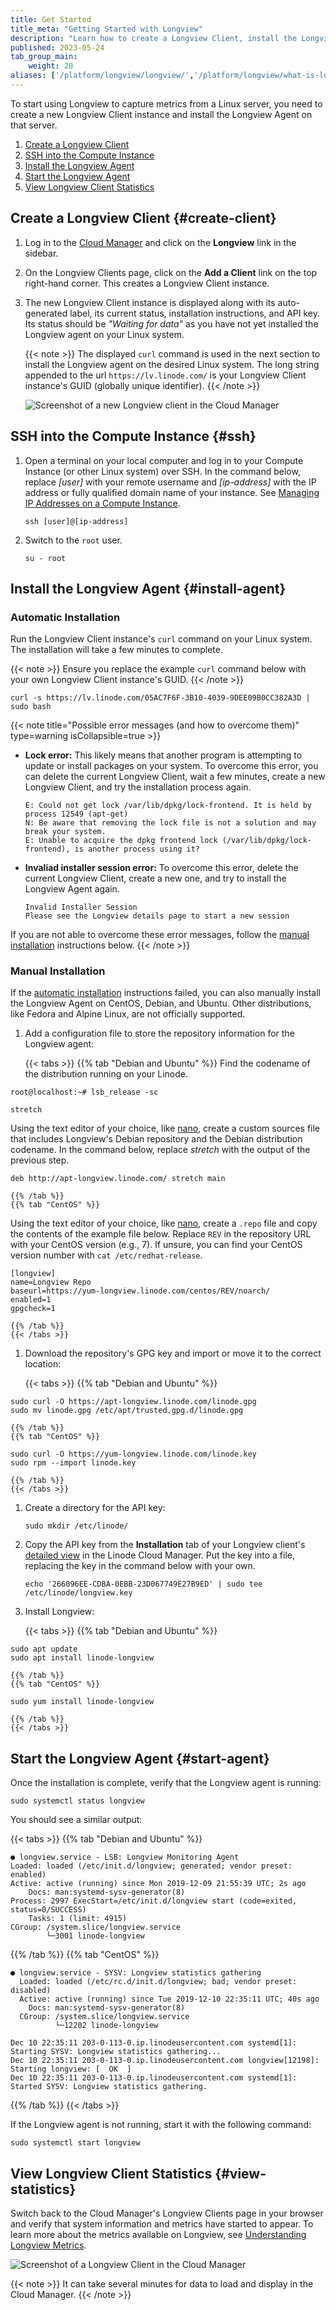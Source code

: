 ```yaml
---
title: Get Started
title_meta: "Getting Started with Longview"
description: "Learn how to create a Longview Client, install the Longview Agent, and start capturing metrics for your Linux system"
published: 2023-05-24
tab_group_main:
    weight: 20
aliases: ['/platform/longview/longview/','/platform/longview/what-is-longview/','/uptime/longview/','/longview/','/guides/what-is-longview/']
---
```


To start using Longview to capture metrics from a Linux server, you need to create a new Longview Client instance and install the Longview Agent on that server.

1. [Create a Longview Client](#create-client)
1. [SSH into the Compute Instance](#ssh)
1. [Install the Longview Agent](#install-agent)
1. [Start the Longview Agent](#start-agent)
1. [View Longview Client Statistics](#view-statistics)

## Create a Longview Client {#create-client}

1. Log in to the [Cloud Manager](https://cloud.linode.com/dashboard) and click on the **Longview** link in the sidebar.

1. On the Longview Clients page, click on the **Add a Client** link on the top right-hand corner. This creates a Longview Client instance.

1. The new Longview Client instance is displayed along with its auto-generated label, its current status, installation instructions, and API key. Its status should be *"Waiting for data"* as you have not yet installed the Longview agent on your Linux system.

    {{< note >}}
    The displayed `curl` command is used in the next section to install the Longview agent on the desired Linux system. The long string appended to the url `https://lv.linode.com/` is your Longview Client instance's GUID (globally unique identifier).
    {{< /note >}}

    ![Screenshot of a new Longview client in the Cloud Manager](longview-waiting.png)

## SSH into the Compute Instance {#ssh}

1. Open a terminal on your local computer and log in to your Compute Instance (or other Linux system) over SSH. In the command below, replace *[user]* with your remote username and *[ip-address]* with the IP address or fully qualified domain name of your instance. See [Managing IP Addresses on a Compute Instance](/docs/products/compute/compute-instances/guides/manage-ip-addresses/#viewing-ip-addresses).

    ```command
    ssh [user]@[ip-address]
    ```

1. Switch to the `root` user.

    ```command
    su - root
    ```

## Install the Longview Agent {#install-agent}

### Automatic Installation

Run the Longview Client instance's `curl` command on your Linux system. The installation will take a few minutes to complete.

{{< note >}}
Ensure you replace the example `curl` command below with your own Longview Client instance's GUID.
{{< /note >}}

```command
curl -s https://lv.linode.com/05AC7F6F-3B10-4039-9DEE09B0CC382A3D | sudo bash
```

{{< note title="Possible error messages (and how to overcome them)" type=warning isCollapsible=true >}}
- **Lock error:** This likely means that another program is attempting to update or install packages on your system. To overcome this error, you can delete the current Longview Client, wait a few minutes, create a new Longview Client, and try the installation process again.

    ```output
    E: Could not get lock /var/lib/dpkg/lock-frontend. It is held by process 12549 (apt-get)
    N: Be aware that removing the lock file is not a solution and may break your system.
    E: Unable to acquire the dpkg frontend lock (/var/lib/dpkg/lock-frontend), is another process using it?
    ```

- **Invaliad installer session error:** To overcome this error, delete the current Longview Client, create a new one, and try to install the Longview Agent again.

    ```output
    Invalid Installer Session
    Please see the Longview details page to start a new session
    ```

If you are not able to overcome these error messages, follow the [manual installation](#manual-installation) instructions below.
{{< /note >}}

### Manual Installation

If the [automatic installation](#automatic-installation) instructions failed, you can also manually install the Longview Agent on CentOS, Debian, and Ubuntu. Other distributions, like Fedora and Alpine Linux, are not officially supported.

1. Add a configuration file to store the repository information for the Longview agent:

    {{< tabs >}}
    {{% tab "Debian and Ubuntu" %}}
Find the codename of the distribution running on your Linode.

```command
root@localhost:~# lsb_release -sc
```

```output
stretch
```

Using the text editor of your choice, like [nano](/docs/guides/use-nano-to-edit-files-in-linux/), create a custom sources file that includes Longview's Debian repository and the Debian distribution codename. In the command below, replace *stretch* with the output of the previous step.

```file {title="/etc/apt/sources.list.d/longview.list" lang="config"}
deb http://apt-longview.linode.com/ stretch main
```
    {{% /tab %}}
    {{% tab "CentOS" %}}
Using the text editor of your choice, like [nano](/docs/guides/use-nano-to-edit-files-in-linux/), create a `.repo` file and copy the contents of the example file below. Replace `REV` in the repository URL with your CentOS version (e.g., 7). If unsure, you can find your CentOS version number with `cat /etc/redhat-release`.

```file {title="/etc/yum.repos.d/longview.repo" lang="config"}
[longview]
name=Longview Repo
baseurl=https://yum-longview.linode.com/centos/REV/noarch/
enabled=1
gpgcheck=1
```
    {{% /tab %}}
    {{< /tabs >}}

1. Download the repository's GPG key and import or move it to the correct location:

    {{< tabs >}}
    {{% tab "Debian and Ubuntu" %}}
```command
sudo curl -O https://apt-longview.linode.com/linode.gpg
sudo mv linode.gpg /etc/apt/trusted.gpg.d/linode.gpg
```
    {{% /tab %}}
    {{% tab "CentOS" %}}
```command
sudo curl -O https://yum-longview.linode.com/linode.key
sudo rpm --import linode.key
```
    {{% /tab %}}
    {{< /tabs >}}

1. Create a directory for the API key:

    ```command
    sudo mkdir /etc/linode/
    ```

1. Copy the API key from the **Installation** tab of your Longview client's [detailed view](#access-your-longview-client-s-detailed-view) in the Linode Cloud Manager. Put the key into a file, replacing the key in the command below with your own.

    ```command
    echo '266096EE-CDBA-0EBB-23D067749E27B9ED' | sudo tee /etc/linode/longview.key
    ```

1. Install Longview:

    {{< tabs >}}
    {{% tab "Debian and Ubuntu" %}}
```command
sudo apt update
sudo apt install linode-longview
```
    {{% /tab %}}
    {{% tab "CentOS" %}}
```command
sudo yum install linode-longview
```
    {{% /tab %}}
    {{< /tabs >}}

## Start the Longview Agent {#start-agent}

Once the installation is complete, verify that the Longview agent is running:

```command
sudo systemctl status longview
```

You should see a similar output:

{{< tabs >}}
{{% tab "Debian and Ubuntu" %}}
```output
● longview.service - LSB: Longview Monitoring Agent
Loaded: loaded (/etc/init.d/longview; generated; vendor preset: enabled)
Active: active (running) since Mon 2019-12-09 21:55:39 UTC; 2s ago
    Docs: man:systemd-sysv-generator(8)
Process: 2997 ExecStart=/etc/init.d/longview start (code=exited, status=0/SUCCESS)
    Tasks: 1 (limit: 4915)
CGroup: /system.slice/longview.service
        └─3001 linode-longview
```
{{% /tab %}}
{{% tab "CentOS" %}}
```output
● longview.service - SYSV: Longview statistics gathering
  Loaded: loaded (/etc/rc.d/init.d/longview; bad; vendor preset: disabled)
  Active: active (running) since Tue 2019-12-10 22:35:11 UTC; 40s ago
    Docs: man:systemd-sysv-generator(8)
  CGroup: /system.slice/longview.service
          └─12202 linode-longview

Dec 10 22:35:11 203-0-113-0.ip.linodeusercontent.com systemd[1]: Starting SYSV: Longview statistics gathering...
Dec 10 22:35:11 203-0-113-0.ip.linodeusercontent.com longview[12198]: Starting longview: [  OK  ]
Dec 10 22:35:11 203-0-113-0.ip.linodeusercontent.com systemd[1]: Started SYSV: Longview statistics gathering.
```
{{% /tab %}}
{{< /tabs >}}

If the Longview agent is not running, start it with the following command:

```command
sudo systemctl start longview
```

## View Longview Client Statistics {#view-statistics}

Switch back to the Cloud Manager's Longview Clients page in your browser and verify that system information and metrics have started to appear. To learn more about the metrics available on Longview, see [Understanding Longview Metrics](/docs/products/tools/longview/guides/metrics/).

![Screenshot of a Longview Client in the Cloud Manager](longview-data.png)

{{< note >}}
It can take several minutes for data to load and display in the Cloud Manager.
{{< /note >}}